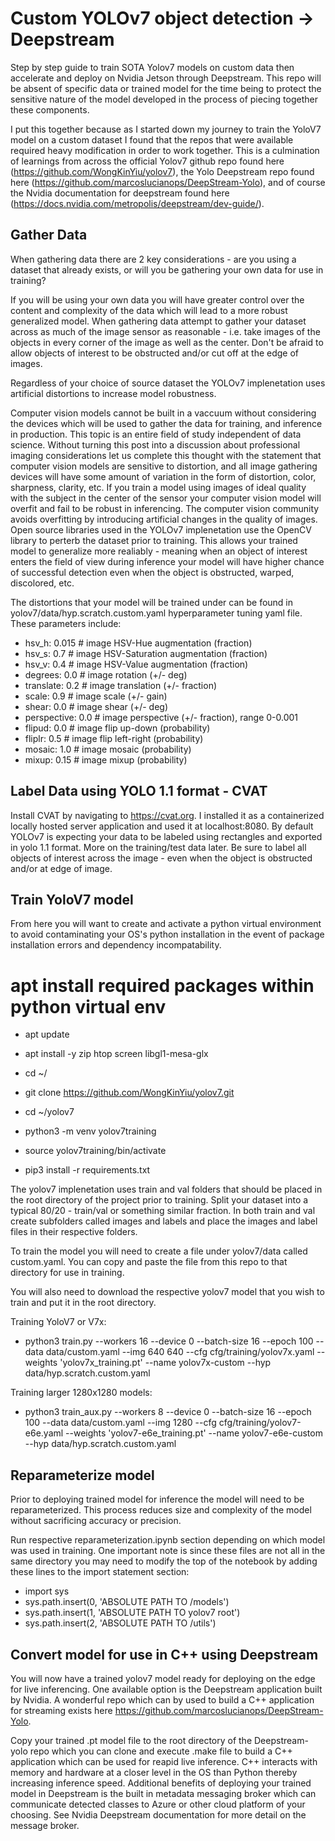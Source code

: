 # Custom YOLOv7 object detection -> Deepstream
Step by step guide to train SOTA Yolov7 models on custom data then accelerate and deploy on Nvidia Jetson through Deepstream. This repo will be absent of specific data or trained model for the time being to protect the sensitive nature of the model developed in the process of piecing together these components.

I put this together because as I started down my journey to train the YoloV7 model on a custom dataset I found that the repos that were available required heavy modification in order to work together. This is a culmination of learnings from across the official Yolov7 github repo found here (https://github.com/WongKinYiu/yolov7), the Yolo Deepstream repo found here (https://github.com/marcoslucianops/DeepStream-Yolo), and of course the Nvidia documentation for deepstream found here (https://docs.nvidia.com/metropolis/deepstream/dev-guide/).

## Gather Data
When gathering data there are 2 key considerations - are you using a dataset that already exists, or will you be gathering your own data for use in training?

If you will be using your own data you will have greater control over the content and complexity of the data which will lead to a more robust generalized model. When gathering data attempt to gather your dataset across as much of the image sensor as reasonable - i.e. take images of the objects in every corner of the image as well as the center. Don't be afraid to allow objects of interest to be obstructed and/or cut off at the edge of images.

Regardless of your choice of source dataset the YOLOv7 implenetation uses artificial distortions to increase model robustness.

Computer vision models cannot be built in a vaccuum without considering the devices which will be used to gather the data for training, and inference in production. This topic is an entire field of study independent of data science. Without turning this post into a discussion about professional imaging considerations let us complete this thought with the statement that computer vision models are sensitive to distortion, and all image gathering devices will have some amount of variation in the form of distortion, color, sharpness, clarity, etc. If you train a model using images of ideal quality with the subject in the center of the sensor your computer vision model will overfit and fail to be robust in inferencing. The computer vision community avoids overfitting by introducing artificial changes in the quality of images. Open source libraries used in the YOLOv7 implenetation use the OpenCV library to perterb the dataset prior to training. This allows your trained model to generalize more realiably - meaning when an object of interest enters the field of view during inference your model will have higher chance of successful detection even when the object is obstructed, warped, discolored, etc.

The distortions that your model will be trained under can be found in yolov7/data/hyp.scratch.custom.yaml hyperparameter tuning yaml file. These parameters include:

- hsv_h: 0.015  # image HSV-Hue augmentation (fraction)
- hsv_s: 0.7  # image HSV-Saturation augmentation (fraction)
- hsv_v: 0.4  # image HSV-Value augmentation (fraction)
- degrees: 0.0  # image rotation (+/- deg)
- translate: 0.2  # image translation (+/- fraction)
- scale: 0.9  # image scale (+/- gain)
- shear: 0.0  # image shear (+/- deg)
- perspective: 0.0  # image perspective (+/- fraction), range 0-0.001
- flipud: 0.0  # image flip up-down (probability)
- fliplr: 0.5  # image flip left-right (probability)
- mosaic: 1.0  # image mosaic (probability)
- mixup: 0.15  # image mixup (probability)



## Label Data using YOLO 1.1 format - CVAT
Install CVAT by navigating to https://cvat.org. I installed it as a containerized locally hosted server application and used it at localhost:8080. By default YOLOv7 is expecting your data to be labeled using rectangles and exported in yolo 1.1 format. More on the training/test data later. Be sure to label all objects of interest across the image - even when the object is obstructed and/or at edge of image.

## Train YoloV7 model
From here you will want to create and activate a python virtual environment to avoid contaminating your OS's python installation in the event of package installation errors and dependency incompatability.

# apt install required packages within python virtual env
- apt update
- apt install -y zip htop screen libgl1-mesa-glx

- cd ~/
- git clone https://github.com/WongKinYiu/yolov7.git
- cd ~/yolov7
- python3 -m venv yolov7training
- source yolov7training/bin/activate
- pip3 install -r requirements.txt

The yolov7 implenetation uses train and val folders that should be placed in the root directory of the project prior to training. Split your dataset into a typical 80/20 - train/val or something similar fraction. In both train and val create subfolders called images and labels and place the images and label files in their respective folders.

To train the model you will need to create a file under yolov7/data called custom.yaml. You can copy and paste the file from this repo to that directory for use in training.

You will also need to download the respective yolov7 model that you wish to train and put it in the root directory.

Training YoloV7 or V7x:
- python3 train.py --workers 16 --device 0 --batch-size 16 --epoch 100 --data data/custom.yaml --img 640 640 --cfg cfg/training/yolov7x.yaml --weights 'yolov7x_training.pt' --name yolov7x-custom --hyp data/hyp.scratch.custom.yaml

Training larger 1280x1280 models:
- python3 train_aux.py --workers 8 --device 0 --batch-size 16 --epoch 100  --data data/custom.yaml --img 1280 --cfg cfg/training/yolov7-e6e.yaml --weights 'yolov7-e6e_training.pt' --name yolov7-e6e-custom --hyp data/hyp.scratch.custom.yaml

## Reparameterize model
Prior to deploying trained model for inference the model will need to be reparameterized. This process reduces size and complexity of the model without sacrificing accuracy or precision. 

Run respective reparameterization.ipynb section depending on which model was used in training. One important note is since these files are not all in the same directory you may need to modify the top of the notebook by adding these lines to the import statement section:
- import sys
- sys.path.insert(0, 'ABSOLUTE PATH TO /models')
- sys.path.insert(1, 'ABSOLUTE PATH TO yolov7 root')
- sys.path.insert(2, 'ABSOLUTE PATH TO /utils')

## Convert model for use in C++ using Deepstream
You will now have a trained yolov7 model ready for deploying on the edge for live inferencing. One available option is the Deepstream application built by Nvidia. A wonderful repo which can by used to build a C++ application for streaming exists here https://github.com/marcoslucianops/DeepStream-Yolo.

Copy your trained .pt model file to the root directory of the Deepstream-yolo repo which you can clone and execute .make file to build a C++ application which can be used for reapid live inference. C++ interacts with memory and hardware at a closer level in the OS than Python thereby increasing inference speed. Additional benefits of deploying your trained model in Deepstream is the built in metadata messaging broker which can communicate detected classes to Azure or other cloud platform of your choosing. See Nvidia Deepstream documentation for more detail on the message broker.
